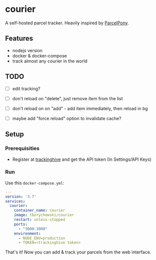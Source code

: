 # courier
A self-hosted parcel tracker.
Heavily inspired by [ParcelPony](https://github.com/fireshaper/parcelpony).

## Features
- nodejs version
- docker & docker-compose
- track almost any courier in the world

## TODO
- [ ] edit tracking?
- [ ] don't reload on "delete", just remove item from the list
- [ ] don't reload on on "add" - add item immediately, then reload in bg
- [ ] maybe add "force reload" option to invalidate cache?




## Setup
### Prerequisities
- Register at [trackinghive](https://my.trackinghive.com/) and get the API token (In Settings/API Keys)

### Run
Use this `docker-compose.yml`:
```yml
---
version: '3.7'
services:
  courier:
    container_name: courier
    image: tborychowski/courier
    restart: unless-stopped
    ports:
      - "3000:3000"
    environment:
      - NODE_ENV=production
      - TOKEN=<trackinghive token>

```
That's it!
Now you can add & track your parcels from the web interface.
